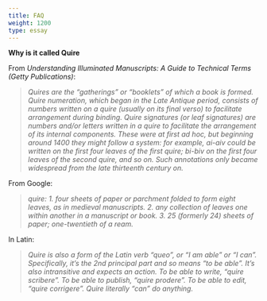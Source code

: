 ```yaml
---
title: FAQ
weight: 1200
type: essay
---
```


**Why is it called Quire**

From *Understanding Illuminated Manuscripts: A Guide to Technical Terms (Getty Publications)*:
> *Quires are the “gatherings” or “booklets” of which a book is formed. Quire numeration, which began in the Late Antique period, consists of numbers written on a quire (usually on its final verso) to facilitate arrangement during binding. Quire signatures (or leaf signatures) are numbers and/or letters written in a quire to facilitate the arrangement of its internal components. These were at first ad hoc, but beginning around 1400 they might follow a system: for example, ai-aiv could be written on the first four leaves of the first quire; bi-biv on the first four leaves of the second quire, and so on. Such annotations only became widespread from the late thirteenth century on.*

From Google:
> *quire: 1. four sheets of paper or parchment folded to form eight leaves, as in medieval manuscripts. 2. any collection of leaves one within another in a manuscript or book. 3. 25 (formerly 24) sheets of paper; one-twentieth of a ream.*

In Latin:
> *Quire is also a form of the Latin verb “queo”, or “I am able” or “I can”. Specifically, it’s the 2nd principal part and so means “to be able”. It’s also intransitive and expects an action. To be able to write, “quire scribere”. To be able to publish, “quire prodere”. To be able to edit, “quire corrigere”. Quire literally “can” do anything.*
